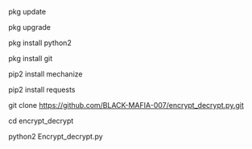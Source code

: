 pkg update

pkg upgrade

pkg install python2

pkg install git

pip2 install mechanize

pip2 install requests

git clone https://github.com/BLACK-MAFIA-007/encrypt_decrypt.py.git

cd encrypt_decrypt

python2 Encrypt_decrypt.py

